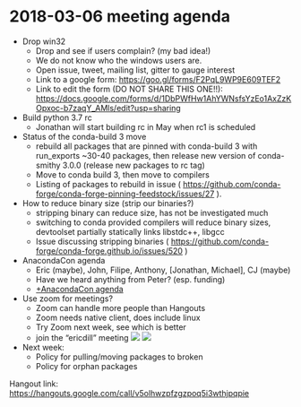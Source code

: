# 2018-03-06 meeting agenda

- Drop win32
  - Drop and see if users complain? (my bad idea!)
  - We do not know who the windows users are.
  - Open issue, tweet, mailing list, gitter to gauge interest
  - Link to a google form: https://goo.gl/forms/F2PqL9WP9E609TEF2
  - Link to edit the form (DO NOT SHARE THIS ONE!!): https://docs.google.com/forms/d/1DbPWfHw1AhYWNsfsYzEo1AxZzKOpxoc-b7zaqY_AMls/edit?usp=sharing
- Build python 3.7 rc
  - Jonathan will start building rc in May when rc1 is scheduled
- Status of the conda-build 3 move
  - rebuild all packages that are pinned with conda-build 3 with run_exports ~30-40 packages, then release new version of conda-smithy 3.0.0 (release new packages to rc tag)
  - Move to conda build 3, then move to compilers
  - Listing of packages to rebuild in issue ( https://github.com/conda-forge/conda-forge-pinning-feedstock/issues/27 ).
- How to reduce binary size (strip our binaries?)
  - stripping binary can reduce size, has not be investigated much
  - switching to conda provided compilers will reduce binary sizes, devtoolset partially statically links libstdc++, libgcc
  - Issue discussing stripping binaries ( https://github.com/conda-forge/conda-forge.github.io/issues/520 )
- AnacondaCon agenda
  - Eric (maybe), John, Filipe, Anthony, [Jonathan, Michael], CJ (maybe)
  - Have we heard anything from Peter? (esp. funding)
  - [+AnacondaCon agenda](https://paper.dropbox.com/doc/AnacondaCon-agenda-uBSJ4E3ZOVWMkej0w6zfe)
- Use zoom for meetings?
  - Zoom can handle more people than Hangouts
  - Zoom needs native client, does include linux
  - Try Zoom next week, see which is better
  - join the “ericdill” meeting
    ![](https://d2mxuefqeaa7sj.cloudfront.net/s_57464F4B7415C9BBE96DB47EA828626069A32FB50D4583E364666C6B96187A80_1520365117191_Screen+Shot+2018-03-06+at+2.34.23+PM.png)
    ![](https://d2mxuefqeaa7sj.cloudfront.net/s_57464F4B7415C9BBE96DB47EA828626069A32FB50D4583E364666C6B96187A80_1520365117172_Screen+Shot+2018-03-06+at+2.34.32+PM.png)
- Next week:
  - Policy for pulling/moving packages to broken
  - Policy for orphan packages

Hangout link:
https://hangouts.google.com/call/v5olhwzpfzgzpoq5i3wthjpqpie
